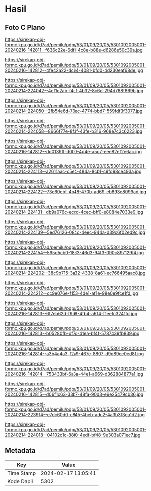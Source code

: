 # Hasil

## Foto C Plano

https://sirekap-obj-formc.kpu.go.id/d7ad/pemilu/pdpr/53/01/09/20/05/5301092005001-20240216-142811--f636c22e-6df1-4c8e-b88e-d6286e50c39a.jpg

https://sirekap-obj-formc.kpu.go.id/d7ad/pemilu/pdpr/53/01/09/20/05/5301092005001-20240216-142812--4fe42a22-dc64-4081-bfd0-4d230eaf68de.jpg

https://sirekap-obj-formc.kpu.go.id/d7ad/pemilu/pdpr/53/01/09/20/05/5301092005001-20240214-224042--4ef1c2ab-f4df-4b32-8c6d-294d768f869b.jpg

https://sirekap-obj-formc.kpu.go.id/d7ad/pemilu/pdpr/53/01/09/20/05/5301092005001-20240214-224050--2fb54e6d-70ec-4774-bbd7-559fdf3f3077.jpg

https://sirekap-obj-formc.kpu.go.id/d7ad/pemilu/pdpr/53/01/09/20/05/5301092005001-20240214-224058--8666f77e-8f3f-43fe-b316-968e7c3c6223.jpg

https://sirekap-obj-formc.kpu.go.id/d7ad/pemilu/pdpr/53/01/09/20/05/5301092005001-20240216-142812--dd0139ff-d000-4d4e-a5c7-eee82ef2e6ac.jpg

https://sirekap-obj-formc.kpu.go.id/d7ad/pemilu/pdpr/53/01/09/20/05/5301092005001-20240214-224113--a2611aac-c5e4-484a-8cb1-c9fd98ce493a.jpg

https://sirekap-obj-formc.kpu.go.id/d7ad/pemilu/pdpr/53/01/09/20/05/5301092005001-20240214-224122--73e60ebf-4b48-470b-ad69-eb893e8099ad.jpg

https://sirekap-obj-formc.kpu.go.id/d7ad/pemilu/pdpr/53/01/09/20/05/5301092005001-20240214-224131--db9a076c-eccd-4cec-bff0-e8084e7033e9.jpg

https://sirekap-obj-formc.kpu.go.id/d7ad/pemilu/pdpr/53/01/09/20/05/5301092005001-20240214-224139--5ed76126-084c-4eec-944a-d39c6f02ed9c.jpg

https://sirekap-obj-formc.kpu.go.id/d7ad/pemilu/pdpr/53/01/09/20/05/5301092005001-20240214-224154--595d5cb0-1863-46d3-94f3-090c897129f4.jpg

https://sirekap-obj-formc.kpu.go.id/d7ad/pemilu/pdpr/53/01/09/20/05/5301092005001-20240214-224202--38c9b715-3a32-4338-8a61-ec766495aac8.jpg

https://sirekap-obj-formc.kpu.go.id/d7ad/pemilu/pdpr/53/01/09/20/05/5301092005001-20240214-224212--cc9e076e-f153-4de1-af1e-98e0e9fce1fd.jpg

https://sirekap-obj-formc.kpu.go.id/d7ad/pemilu/pdpr/53/01/09/20/05/5301092005001-20240216-142813--6f7eb62d-f9d9-4fb4-a614-f1eefc3241fd.jpg

https://sirekap-obj-formc.kpu.go.id/d7ad/pemilu/pdpr/53/01/09/20/05/5301092005001-20240216-142813--b05280fb-df7c-41ea-bf4f-5787439fb839.jpg

https://sirekap-obj-formc.kpu.go.id/d7ad/pemilu/pdpr/53/01/09/20/05/5301092005001-20240216-142814--a3b4a4a3-f2a9-467e-8807-d9d89ce0ed8f.jpg

https://sirekap-obj-formc.kpu.go.id/d7ad/pemilu/pdpr/53/01/09/20/05/5301092005001-20240216-142814--753433bf-6a3a-44e1-a669-d362884877a1.jpg

https://sirekap-obj-formc.kpu.go.id/d7ad/pemilu/pdpr/53/01/09/20/05/5301092005001-20240216-142815--d06f1c63-33b7-48fa-90d3-e6e25479cb36.jpg

https://sirekap-obj-formc.kpu.go.id/d7ad/pemilu/pdpr/53/01/09/20/05/5301092005001-20240214-223914--e7dc60d0-c845-4beb-adc2-4a3b3f3ea1d2.jpg

https://sirekap-obj-formc.kpu.go.id/d7ad/pemilu/pdpr/53/01/09/20/05/5301092005001-20240214-224018--04102c1c-88f0-4edf-bf48-9e303a071ec7.jpg


## Metadata

| Key        | Value               |
| ---------- | ------------------- |
| Time Stamp | 2024-02-17 13:05:41 |
| Kode Dapil | 5302                |



